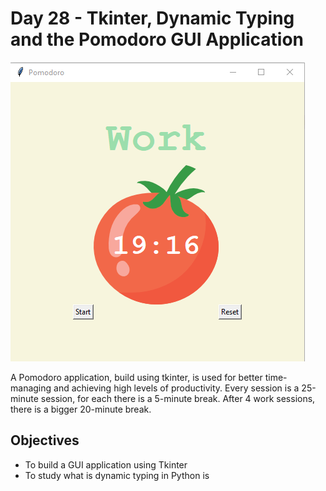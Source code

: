 # Day 28 - Tkinter, Dynamic Typing and the Pomodoro GUI Application
![Screenshot 2023-11-19 203804.png](Screenshot%202023-11-19%20203804.png)

A Pomodoro application, build using tkinter, is used for better time-managing and achieving high levels of productivity.
Every session is a 25-minute session, for each there is a 5-minute break. After 4 work sessions, there is a bigger 20-minute break.

## Objectives
+ To build a GUI application using Tkinter
+ To study what is dynamic typing in Python is